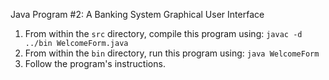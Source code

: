 Java Program #2: A Banking System Graphical User Interface

1. From within the `src` directory, compile this program using:	`javac -d ../bin WelcomeForm.java`
2. From within the `bin` directory, run this program using: 		`java WelcomeForm`
3. Follow the program's instructions.
